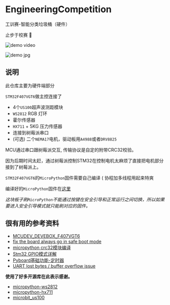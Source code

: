 # EngineeringCompetition

工训赛-智能分类垃圾桶（硬件）

止步于校赛 🙂

![demo video](sources/readme/demo.gif)

![demo jpg](sources/readme/demo.jpg)

## 说明

此仓库主要为硬件端部分

`STM32F407VGT6`做主控连接了

- 4个`US100`超声波测距模块
- `WS2812` RGB 灯环
- 霍尔传感器
- `HX711` + 5KG 压力传感器
- 连接到树莓派串口
- (可选) 二个`NEMA17`电机，驱动板用`A4988`或者`DRV8825`

MCU通过串口跟树莓派交互, 传输协议是自定的附带CRC32校验。

因为后期时间太赶，通过树莓派控制STM32在控制电机太麻烦了直接把电机部分接到了树莓派上。

`STM32F407VGT6`的`MicroPython`固件需要自己编译 ( 协程加多线程用起来特爽

编译好的`MicroPython`固件在[这里](https://github.com/windfallw/EngineeringCompetition/tree/master/sources/dfu)

*这块板子刷`MicroPython`不能通过按键在安全引导和正常运行之间切换，所以如果要进入安全引导模式就只能刷对应的固件。*

## 很有用的参考资料

- [MCUDEV_DEVEBOX_F407VGT6](https://github.com/mcauser/MCUDEV_DEVEBOX_F407VGT6)
- [fix the board always go in safe boot mode](https://forum.micropython.org/viewtopic.php?f=12&t=4872&start=10)
- [micropython crc32模块编译](https://forum.micropython.org/viewtopic.php?t=648)
- [Stm32 GPIO模式详解](https://www.cnblogs.com/chris-cp/p/3937762.html)
- [Pyboard基础功能-定时器](https://www.cnblogs.com/iBoundary/p/11514209.html)
- [UART lost bytes / buffer overflow issue](https://forum.micropython.org/viewtopic.php?t=6244)

**使用了好多开源库在此表示感谢。**

- [micropython-ws2812](https://github.com/JanBednarik/micropython-ws2812)
- [micropython-hx711](https://github.com/SergeyPiskunov/micropython-hx711)
- [microbit_us100](https://github.com/fizban99/microbit_us100)
